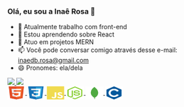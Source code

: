 ### Olá, eu sou a Inaê Rosa 👋

- 🔭 Atualmente trabalho com front-end
- 🌱 Estou aprendendo sobre React
- 💼 Atuo em projetos MERN
- 📫 Você pode conversar comigo através desse e-mail: inaedb.rosa@gmail.com
- 😄 Pronomes: ela/dela

 <div>
  <a href="https://github.com/inaerosa">
  <img height="180em" src="https://github-readme-stats.vercel.app/api?username=inaerosa&show_icons=true&theme=dracula&include_all_commits=true&count_private=true"/>
  <img height="180em" src="https://github-readme-stats.vercel.app/api/top-langs/?username=inaerosa&layout=compact&langs_count=7&theme=dracula"/>
</div>

  <div  style="display: inline_block">
    <img align="center" alt="HTML" height="30" width="40" src="https://raw.githubusercontent.com/devicons/devicon/master/icons/html5/html5-original.svg">
    <img align="center" alt="CSS" height="30" width="40" src="https://raw.githubusercontent.com/devicons/devicon/master/icons/css3/css3-original.svg">
    <img align="center" alt="Javascript" height="30" width="40" src="https://raw.githubusercontent.com/devicons/devicon/master/icons/javascript/javascript-plain.svg">
    <img align="center" alt="EJS" height="30" width="40" src="https://raw.githubusercontent.com/devicons/devicon/master/icons/nodejs/nodejs-plain.svg">
    <img align="center" alt="EJS" height="30" width="40" src="https://raw.githubusercontent.com/devicons/devicon/master/icons/mongodb/mongodb-plain.svg">
    <img align="center" alt="C" height="30" width="40" src="https://raw.githubusercontent.com/devicons/devicon/master/icons/c/c-plain.svg">
  </div>
<br>
